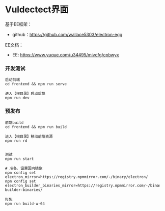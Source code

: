 # Vuldectect界面

基于EE框架：
- github：https://github.com/wallace5303/electron-egg

EE文档：
- EE: https://www.yuque.com/u34495/mivcfg/cpbwyx


### 开发测试
```
启动前端
cd frontend && npm run serve

进入【根目录】启动后端
npm run dev
```
### 预发布
```
前端build
cd frontend && npm run build

进入【根目录】移动前端资源
npm run rd


测试
npm run start 

# 准备，设置国内镜像
npm config set electron_mirror=https://registry.npmmirror.com/-/binary/electron/
npm config set electron_builder_binaries_mirror=https://registry.npmmirror.com/-/binary/electron-builder-binaries/

打包
npm run build-w-64
```